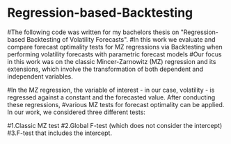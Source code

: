 # Regression-based-Backtesting

#The following code was written for my bachelors thesis on "Regression-based Backtesting of Volatility Forecasts".
#In this work we evaluate and compare forecast optimality tests for MZ regressions via Backtesting when performing volatility forecasts with parametric forecast models
#Our focus in this work was on the classic Mincer-Zarnowitz (MZ) regression and its extensions, which involve the transformation of both dependent and independent variables.

#In the MZ regression, the variable of interest - in our case, volatility - is regressed against a constant and the forecasted value. After conducting these regressions, #various MZ tests for forecast optimality can be applied. In our work, we considered three different tests:

#1.Classic MZ test
#2.Global F-test (which does not consider the intercept)
#3.F-test that includes the intercept.
